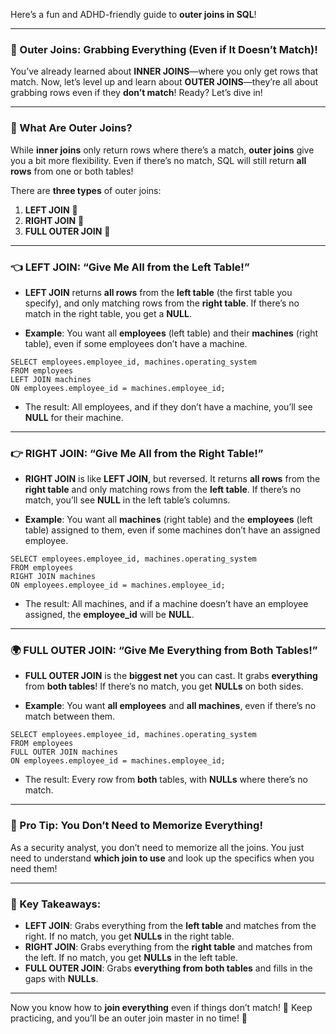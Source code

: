 Here’s a fun and ADHD-friendly guide to **outer joins in SQL**!

---

### **🔗 Outer Joins: Grabbing Everything (Even if It Doesn’t Match)!**

You’ve already learned about **INNER JOINS**—where you only get rows that match. Now, let’s level up and learn about **OUTER JOINS**—they’re all about grabbing rows even if they **don’t match**! Ready? Let’s dive in!

---

### **🧩 What Are Outer Joins?**

While **inner joins** only return rows where there’s a match, **outer joins** give you a bit more flexibility. Even if there’s no match, SQL will still return **all rows** from one or both tables!

There are **three types** of outer joins:
1. **LEFT JOIN** 🌟
2. **RIGHT JOIN** 🌟
3. **FULL OUTER JOIN** 🌟

---

### **👈 LEFT JOIN: “Give Me All from the Left Table!”**

- **LEFT JOIN** returns **all rows** from the **left table** (the first table you specify), and only matching rows from the **right table**. If there’s no match in the right table, you get a **NULL**.

- **Example**: You want all **employees** (left table) and their **machines** (right table), even if some employees don’t have a machine.

```
SELECT employees.employee_id, machines.operating_system
FROM employees
LEFT JOIN machines
ON employees.employee_id = machines.employee_id;
```

- The result: All employees, and if they don’t have a machine, you’ll see **NULL** for their machine.

---

### **👉 RIGHT JOIN: “Give Me All from the Right Table!”**

- **RIGHT JOIN** is like **LEFT JOIN**, but reversed. It returns **all rows** from the **right table** and only matching rows from the **left table**. If there’s no match, you’ll see **NULL** in the left table’s columns.

- **Example**: You want all **machines** (right table) and the **employees** (left table) assigned to them, even if some machines don’t have an assigned employee.

```
SELECT employees.employee_id, machines.operating_system
FROM employees
RIGHT JOIN machines
ON employees.employee_id = machines.employee_id;
```

- The result: All machines, and if a machine doesn’t have an employee assigned, the **employee_id** will be **NULL**.

---

### **🌍 FULL OUTER JOIN: “Give Me Everything from Both Tables!”**

- **FULL OUTER JOIN** is the **biggest net** you can cast. It grabs **everything** from **both tables**! If there’s no match, you get **NULLs** on both sides.

- **Example**: You want **all employees** and **all machines**, even if there’s no match between them.

```
SELECT employees.employee_id, machines.operating_system
FROM employees
FULL OUTER JOIN machines
ON employees.employee_id = machines.employee_id;
```

- The result: Every row from **both** tables, with **NULLs** where there’s no match.

---

### **🧠 Pro Tip: You Don’t Need to Memorize Everything!**

As a security analyst, you don’t need to memorize all the joins. You just need to understand **which join to use** and look up the specifics when you need them!

---

### **🎯 Key Takeaways:**

- **LEFT JOIN**: Grabs everything from the **left table** and matches from the right. If no match, you get **NULLs** in the right table.
- **RIGHT JOIN**: Grabs everything from the **right table** and matches from the left. If no match, you get **NULLs** in the left table.
- **FULL OUTER JOIN**: Grabs **everything from both tables** and fills in the gaps with **NULLs**.

---

Now you know how to **join everything** even if things don’t match! 🎉 Keep practicing, and you’ll be an outer join master in no time! 🌟